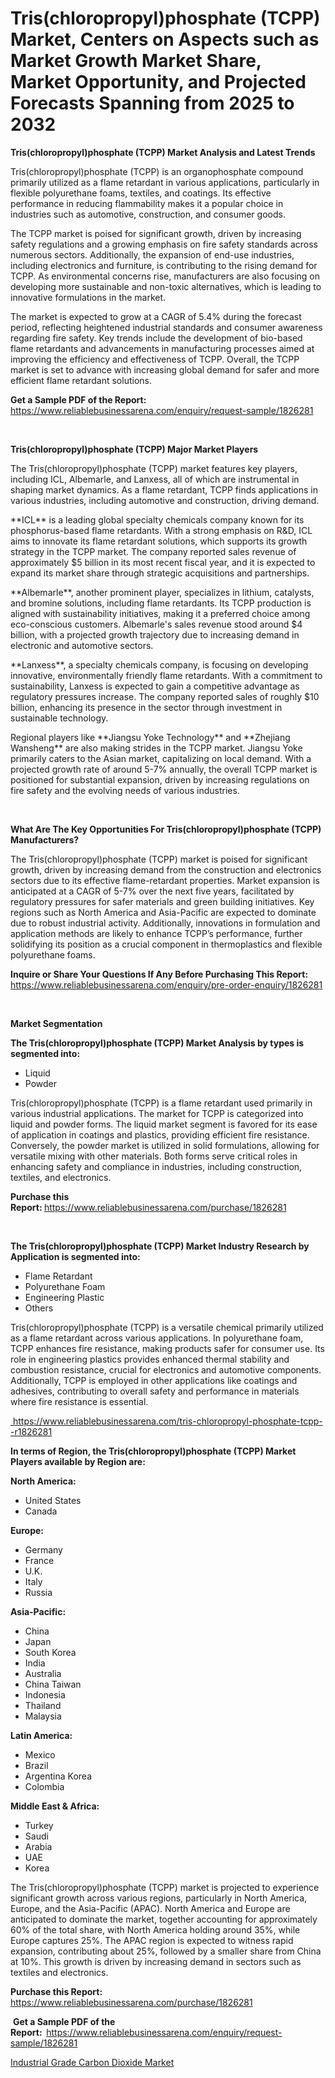 <p><h1>Tris(chloropropyl)phosphate (TCPP) Market, Centers on Aspects such as Market Growth Market Share, Market Opportunity, and Projected Forecasts Spanning from 2025 to 2032</h1></p><p><strong>Tris(chloropropyl)phosphate (TCPP) Market Analysis and Latest Trends</strong></p>
<p><p>Tris(chloropropyl)phosphate (TCPP) is an organophosphate compound primarily utilized as a flame retardant in various applications, particularly in flexible polyurethane foams, textiles, and coatings. Its effective performance in reducing flammability makes it a popular choice in industries such as automotive, construction, and consumer goods.</p><p>The TCPP market is poised for significant growth, driven by increasing safety regulations and a growing emphasis on fire safety standards across numerous sectors. Additionally, the expansion of end-use industries, including electronics and furniture, is contributing to the rising demand for TCPP. As environmental concerns rise, manufacturers are also focusing on developing more sustainable and non-toxic alternatives, which is leading to innovative formulations in the market.</p><p>The market is expected to grow at a CAGR of 5.4% during the forecast period, reflecting heightened industrial standards and consumer awareness regarding fire safety. Key trends include the development of bio-based flame retardants and advancements in manufacturing processes aimed at improving the efficiency and effectiveness of TCPP. Overall, the TCPP market is set to advance with increasing global demand for safer and more efficient flame retardant solutions.</p></p>
<p><strong>Get a Sample PDF of the Report:&nbsp;</strong> <a href="https://www.reliablebusinessarena.com/enquiry/request-sample/1826281?utm_campaign=2258&utm_medium=2&utm_source=Github&utm_content=ia&utm_term=03022025&utm_id=trischloropropylphosphate-tcpp">https://www.reliablebusinessarena.com/enquiry/request-sample/1826281</a></p>
<p>&nbsp;</p>
<p><strong>Tris(chloropropyl)phosphate (TCPP) Major Market Players</strong></p>
<p><p>The Tris(chloropropyl)phosphate (TCPP) market features key players, including ICL, Albemarle, and Lanxess, all of which are instrumental in shaping market dynamics. As a flame retardant, TCPP finds applications in various industries, including automotive and construction, driving demand.</p><p>**ICL** is a leading global specialty chemicals company known for its phosphorus-based flame retardants. With a strong emphasis on R&D, ICL aims to innovate its flame retardant solutions, which supports its growth strategy in the TCPP market. The company reported sales revenue of approximately $5 billion in its most recent fiscal year, and it is expected to expand its market share through strategic acquisitions and partnerships.</p><p>**Albemarle**, another prominent player, specializes in lithium, catalysts, and bromine solutions, including flame retardants. Its TCPP production is aligned with sustainability initiatives, making it a preferred choice among eco-conscious customers. Albemarle's sales revenue stood around $4 billion, with a projected growth trajectory due to increasing demand in electronic and automotive sectors.</p><p>**Lanxess**, a specialty chemicals company, is focusing on developing innovative, environmentally friendly flame retardants. With a commitment to sustainability, Lanxess is expected to gain a competitive advantage as regulatory pressures increase. The company reported sales of roughly $10 billion, enhancing its presence in the sector through investment in sustainable technology.</p><p>Regional players like **Jiangsu Yoke Technology** and **Zhejiang Wansheng** are also making strides in the TCPP market. Jiangsu Yoke primarily caters to the Asian market, capitalizing on local demand. With a projected growth rate of around 5-7% annually, the overall TCPP market is positioned for substantial expansion, driven by increasing regulations on fire safety and the evolving needs of various industries.</p></p>
<p>&nbsp;</p>
<p><strong>What Are The Key Opportunities For Tris(chloropropyl)phosphate (TCPP) Manufacturers?</strong></p>
<p><p>The Tris(chloropropyl)phosphate (TCPP) market is poised for significant growth, driven by increasing demand from the construction and electronics sectors due to its effective flame-retardant properties. Market expansion is anticipated at a CAGR of 5-7% over the next five years, facilitated by regulatory pressures for safer materials and green building initiatives. Key regions such as North America and Asia-Pacific are expected to dominate due to robust industrial activity. Additionally, innovations in formulation and application methods are likely to enhance TCPP’s performance, further solidifying its position as a crucial component in thermoplastics and flexible polyurethane foams.</p></p>
<p><strong>Inquire or Share Your Questions If Any Before Purchasing This Report:</strong> <a href="https://www.reliablebusinessarena.com/enquiry/pre-order-enquiry/1826281?utm_campaign=2258&utm_medium=2&utm_source=Github&utm_content=ia&utm_term=03022025&utm_id=trischloropropylphosphate-tcpp">https://www.reliablebusinessarena.com/enquiry/pre-order-enquiry/1826281</a></p>
<p>&nbsp;</p>
<p><strong>Market Segmentation</strong></p>
<p><strong>The Tris(chloropropyl)phosphate (TCPP) Market Analysis by types is segmented into:</strong></p>
<p><ul><li>Liquid</li><li>Powder</li></ul></p>
<p><p>Tris(chloropropyl)phosphate (TCPP) is a flame retardant used primarily in various industrial applications. The market for TCPP is categorized into liquid and powder forms. The liquid market segment is favored for its ease of application in coatings and plastics, providing efficient fire resistance. Conversely, the powder market is utilized in solid formulations, allowing for versatile mixing with other materials. Both forms serve critical roles in enhancing safety and compliance in industries, including construction, textiles, and electronics.</p></p>
<p><strong>Purchase this Report:&nbsp;</strong><a href="https://www.reliablebusinessarena.com/purchase/1826281?utm_campaign=2258&utm_medium=2&utm_source=Github&utm_content=ia&utm_term=03022025&utm_id=trischloropropylphosphate-tcpp">https://www.reliablebusinessarena.com/purchase/1826281</a></p>
<p>&nbsp;</p>
<p><strong>The Tris(chloropropyl)phosphate (TCPP) Market Industry Research by Application is segmented into:</strong></p>
<p><ul><li>Flame Retardant</li><li>Polyurethane Foam</li><li>Engineering Plastic</li><li>Others</li></ul></p>
<p><p>Tris(chloropropyl)phosphate (TCPP) is a versatile chemical primarily utilized as a flame retardant across various applications. In polyurethane foam, TCPP enhances fire resistance, making products safer for consumer use. Its role in engineering plastics provides enhanced thermal stability and combustion resistance, crucial for electronics and automotive components. Additionally, TCPP is employed in other applications like coatings and adhesives, contributing to overall safety and performance in materials where fire resistance is essential.</p></p>
<p><a href="https://www.reliablebusinessarena.com/tris-chloropropyl-phosphate-tcpp--r1826281?utm_campaign=2258&utm_medium=2&utm_source=Github&utm_content=ia&utm_term=03022025&utm_id=trischloropropylphosphate-tcpp">&nbsp;https://www.reliablebusinessarena.com/tris-chloropropyl-phosphate-tcpp--r1826281</a></p>
<p><strong>In terms of Region, the Tris(chloropropyl)phosphate (TCPP) Market Players available by Region are:</strong></p>
<p>
    <p> <strong> North America: </strong>
        <ul>
            <li>United States</li>
            <li>Canada</li>
        </ul>
        </p> 
    <p> <strong> Europe: </strong>
        <ul>
            <li>Germany</li>
            <li>France</li>
            <li>U.K.</li>
            <li>Italy</li>
            <li>Russia</li>
        </ul>
        </p> 
    <p> <strong> Asia-Pacific: </strong>
        <ul>
            <li>China</li>
            <li>Japan</li>
            <li>South Korea</li>
            <li>India</li>
            <li>Australia</li>
            <li>China Taiwan</li>
            <li>Indonesia</li>
            <li>Thailand</li>
            <li>Malaysia</li>
        </ul>
        </p> 
    <p> <strong> Latin America: </strong>
        <ul>
            <li>Mexico</li>
            <li>Brazil</li>
            <li>Argentina Korea</li>
            <li>Colombia</li>
        </ul>
        </p> 
    <p> <strong> Middle East & Africa: </strong>
        <ul>
            <li>Turkey</li>
            <li>Saudi</li>
            <li>Arabia</li>
            <li>UAE</li>
            <li>Korea</li>
        </ul>
    </p>
    </p>
<p><p>The Tris(chloropropyl)phosphate (TCPP) market is projected to experience significant growth across various regions, particularly in North America, Europe, and the Asia-Pacific (APAC). North America and Europe are anticipated to dominate the market, together accounting for approximately 60% of the total share, with North America holding around 35%, while Europe captures 25%. The APAC region is expected to witness rapid expansion, contributing about 25%, followed by a smaller share from China at 10%. This growth is driven by increasing demand in sectors such as textiles and electronics.</p></p>
<p><strong>Purchase this Report: </strong><a href="https://www.reliablebusinessarena.com/purchase/1826281?utm_campaign=2258&utm_medium=2&utm_source=Github&utm_content=ia&utm_term=03022025&utm_id=trischloropropylphosphate-tcpp">https://www.reliablebusinessarena.com/purchase/1826281</a></p>
<p>&nbsp;<strong>Get a Sample PDF of the Report:&nbsp;&nbsp;</strong><a href="https://www.reliablebusinessarena.com/enquiry/request-sample/1826281?utm_campaign=2258&utm_medium=2&utm_source=Github&utm_content=ia&utm_term=03022025&utm_id=trischloropropylphosphate-tcpp">https://www.reliablebusinessarena.com/enquiry/request-sample/1826281</a></p>
<p><strong></strong></p>
<p><p><a href="https://github.com/ilonaenterline65/Market-Research-Report-List-1/blob/main/industrial-grade-carbon-dioxide-market.md?utm_campaign=2258&utm_medium=2&utm_source=Github&utm_content=ia&utm_term=03022025&utm_id=trischloropropylphosphate-tcpp">Industrial Grade Carbon Dioxide Market</a></p></p>